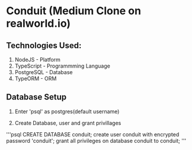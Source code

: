 # Conduit (Medium Clone on realworld.io)

## Technologies Used:

1. NodeJS - Platform
2. TypeScript - Programmming Language
3. PostgreSQL - Database
4. TypeORM - ORM

## Database Setup

1. Enter 'psql' as postgres(default username)

2. Create Database, user and grant privillages

'''psql
CREATE DATABASE conduit;
create user conduit with encrypted password 'conduit';
grant all privileges on database conduit to conduit;
'''
